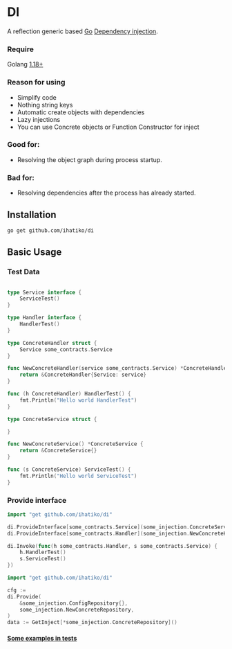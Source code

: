 # DI
A reflection generic based [Go](http://golang.org) [Dependency injection](https://en.wikipedia.org/wiki/Dependency_injection).
### Require
Golang [1.18+](https://go.dev/blog/go1.18)

### Reason for using
* Simplify code
* Nothing string keys 
* Automatic create objects with dependencies
* Lazy injections
* You can use Concrete objects or Function Constructor for inject

### Good for:

* Resolving the object graph during process startup.

### Bad for:

* Resolving dependencies after the process has already started.


## Installation

```bash
go get github.com/ihatiko/di
```

## Basic Usage
### Test Data 
```go

type Service interface {
	ServiceTest()
}

type Handler interface {
	HandlerTest()
}

type ConcreteHandler struct {
	Service some_contracts.Service
}

func NewConcreteHandler(service some_contracts.Service) *ConcreteHandler {
	return &ConcreteHandler{Service: service}
}

func (h ConcreteHandler) HandlerTest() {
	fmt.Println("Hello world HandlerTest")
}

type ConcreteService struct {

}

func NewConcreteService() *ConcreteService {
	return &ConcreteService{}
}

func (s ConcreteService) ServiceTest() {
	fmt.Println("Hello world ServiceTest")
}
```
### Provide interface
```go
import "get github.com/ihatiko/di"

di.ProvideInterface[some_contracts.Service](some_injection.ConcreteService{})
di.ProvideInterface[some_contracts.Handler](some_injection.NewConcreteHandler)

di.Invoke(func(h some_contracts.Handler, s some_contracts.Service) {
    h.HandlerTest()
    s.ServiceTest()
})
```

```go
import "get github.com/ihatiko/di"

cfg :=
di.Provide(
    &some_injection.ConfigRepository{},
    some_injection.NewConcreteRepository,
)
data := GetInject[*some_injection.ConcreteRepository]()
```

#### [Some examples in tests](https://github.com/ihatiko/di/blob/main/di_test.go)
